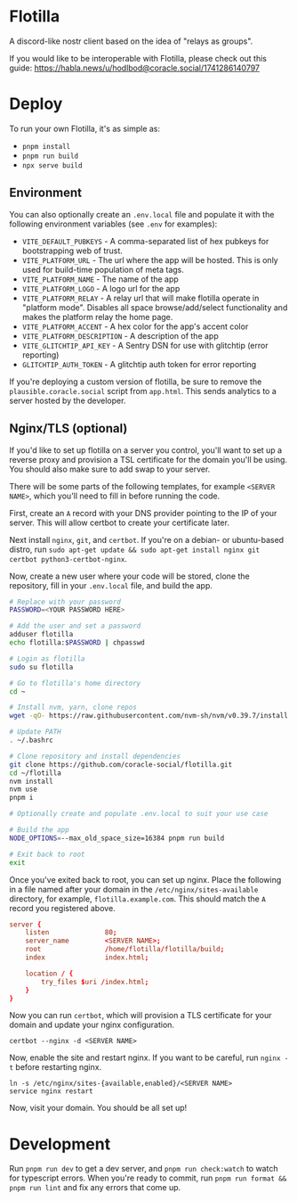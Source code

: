 # Flotilla

A discord-like nostr client based on the idea of "relays as groups".

If you would like to be interoperable with Flotilla, please check out this guide: https://habla.news/u/hodlbod@coracle.social/1741286140797

# Deploy

To run your own Flotilla, it's as simple as:

- `pnpm install`
- `pnpm run build`
- `npx serve build`

## Environment

You can also optionally create an `.env.local` file and populate it with the following environment variables (see `.env` for examples):

- `VITE_DEFAULT_PUBKEYS` - A comma-separated list of hex pubkeys for bootstrapping web of trust.
- `VITE_PLATFORM_URL` - The url where the app will be hosted. This is only used for build-time population of meta tags.
- `VITE_PLATFORM_NAME` - The name of the app
- `VITE_PLATFORM_LOGO` - A logo url for the app
- `VITE_PLATFORM_RELAY` - A relay url that will make flotilla operate in "platform mode". Disables all space browse/add/select functionality and makes the platform relay the home page.
- `VITE_PLATFORM_ACCENT` - A hex color for the app's accent color
- `VITE_PLATFORM_DESCRIPTION` - A description of the app
- `VITE_GLITCHTIP_API_KEY` - A Sentry DSN for use with glitchtip (error reporting)
- `GLITCHTIP_AUTH_TOKEN` - A glitchtip auth token for error reporting

If you're deploying a custom version of flotilla, be sure to remove the `plausible.coracle.social` script from `app.html`. This sends analytics to a server hosted by the developer.

## Nginx/TLS (optional)

If you'd like to set up flotilla on a server you control, you'll want to set up a reverse proxy and provision a TSL certificate for the domain you'll be using. You should also make sure to add swap to your server.

There will be some parts of the following templates, for example `<SERVER NAME>`, which you'll need to fill in before running the code.

First, create an `A` record with your DNS provider pointing to the IP of your server. This will allow certbot to create your certificate later.

Next install `nginx`, `git`, and `certbot`. If you're on a debian- or ubuntu-based distro, run `sudo apt-get update && sudo apt-get install nginx git certbot python3-certbot-nginx`.

Now, create a new user where your code will be stored, clone the repository, fill in your `.env.local` file, and build the app.

```sh
# Replace with your password
PASSWORD=<YOUR PASSWORD HERE>

# Add the user and set a password
adduser flotilla
echo flotilla:$PASSWORD | chpasswd

# Login as flotilla
sudo su flotilla

# Go to flotilla's home directory
cd ~

# Install nvm, yarn, clone repos
wget -qO- https://raw.githubusercontent.com/nvm-sh/nvm/v0.39.7/install.sh | bash

# Update PATH
. ~/.bashrc

# Clone repository and install dependencies
git clone https://github.com/coracle-social/flotilla.git
cd ~/flotilla
nvm install
nvm use
pnpm i

# Optionally create and populate .env.local to suit your use case

# Build the app
NODE_OPTIONS=--max_old_space_size=16384 pnpm run build

# Exit back to root
exit
```

Once you've exited back to root, you can set up nginx. Place the following in a file named after your domain in the `/etc/nginx/sites-available` directory, for example, `flotilla.example.com`. This should match the `A` record you registered above.

```conf
server {
    listen              80;
    server_name         <SERVER NAME>;
    root                /home/flotilla/flotilla/build;
    index               index.html;

    location / {
        try_files $uri /index.html;
    }
}
```

Now you can run `certbot`, which will provision a TLS certificate for your domain and update your nginx configuration.

```
certbot --nginx -d <SERVER NAME>
```

Now, enable the site and restart nginx. If you want to be careful, run `nginx -t` before restarting nginx.

```
ln -s /etc/nginx/sites-{available,enabled}/<SERVER NAME>
service nginx restart
```

Now, visit your domain. You should be all set up!

# Development

Run `pnpm run dev` to get a dev server, and `pnpm run check:watch` to watch for typescript errors. When you're ready to commit, run `pnpm run format && pnpm run lint` and fix any errors that come up.
